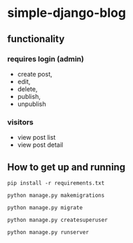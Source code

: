 # simple-django-blog

## functionality
### requires login (admin)
  * create post,
  * edit,
  * delete,
  * publish,
  * unpublish

### visitors
  * view post list
  * view post detail
  
  
 ## How to get up and running
 ```
 pip install -r requirements.txt
 ```
 ```
 python manage.py makemigrations
 ```
  ```
 python manage.py migrate
 ```
  ```
 python manage.py createsuperuser
 ```
 ```
 python manage.py runserver
 ```
